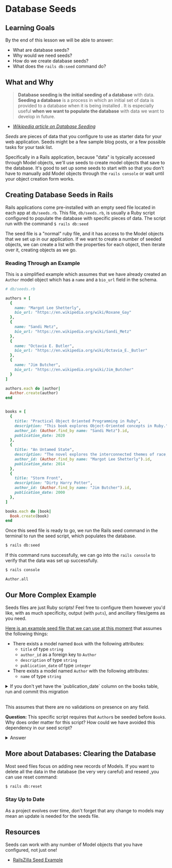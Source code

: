 # Database Seeds

## Learning Goals

By the end of this lesson we will be able to answer:

- What are database seeds?
- Why would we need seeds?
- How do we create database seeds?
- What does the `rails db:seed` command do?

## What and Why

> **Database seeding is the initial seeding of a database** with data. **Seeding a database** is a process in which an initial set of data is provided to a database when it is being installed . It is especially useful **when we want to populate the database** with data we want to develop in future.

- [_Wikipedia article on Database Seeding_](https://en.wikipedia.org/wiki/Database_seeding)

_Seeds_ are pieces of data that you configure to use as starter data for your web application. Seeds might be a few sample blog posts, or a few possible tasks for your task list.

Specifically in a Rails application, because "data" is typically accessed through Model objects, we'll use seeds to create model objects that save to the database. It's good to set up some seeds to start with so that you don't have to manually add Model objects through the `rails console` or wait until your object creation form works.

## Creating Database Seeds in Rails

Rails applications come pre-installed with an empty seed file located in each app at `db/seeds.rb`. This file, `db/seeds.rb`, is usually a Ruby script configured to populate the database with specific pieces of data. The script run with the command `$ rails db:seed`

The seed file is a "normal" ruby file, and it has access to the Model objects that we set up in our application. If we want to create a number of seeded objects, we can create a list with the properties for each object, then iterate over it, creating objects as we go.

### Reading Through an Example

This is a simplified example which assumes that we have already created an `Author` model object which has a `name` and a `bio_url` field in the schema.

```ruby
# db/seeds.rb

authors = [
  {
    name: "Margot Lee Shetterly",
    bio_url: "https://en.wikipedia.org/wiki/Roxane_Gay"
  },
  {
    name: "Sandi Metz",
    bio_url: "https://en.wikipedia.org/wiki/Sandi_Metz"
  },
  {
    name: "Octavia E. Butler",
    bio_url: "https://en.wikipedia.org/wiki/Octavia_E._Butler"
  },
  {
    name: "Jim Butcher",
    bio_url: "https://en.wikipedia.org/wiki/Jim_Butcher"
  }
]

authors.each do |author|
  Author.create(author)
end


books = [
  {
    title: "Practical Object Oriented Programming in Ruby",
    description: "This book explores Object-Oriented concepts in Ruby.",
    author_id: (Author.find_by name: "Sandi Metz").id,
    publication_date: 2020
  },
  {
    title: "An Untamed State",
    description: "The novel explores the interconnected themes of race, privilege, sexual violence, family, and the immigrant experience. An Untamed State is often referred to as a fairy tale because of its structure and style, especially in reference to the opening sentence, \"Once upon a time, in a far-off land, I was kidnapped by a gang of fearless yet terrified young men with so much impossible hope beating inside their bodies it burned their very skin and strengthened their will right through their bones,\" and the author's exploration of the American dream and courtship of Mireille's parents",
    author_id: (Author.find_by name: "Margot Lee Shetterly").id,
    publication_date: 2014
  },
  {
    title: "Storm Front",
    description: "Dirty Harry Potter",
    author_id: (Author.find_by name: "Jim Butcher").id,
    publication_date: 2000
  },    
]

books.each do |book|
  Book.create(book)
end
```

Once this seed file is ready to go, we run the Rails seed command in the terminal to run the seed script, which populates the database.

```bash
$ rails db:seed
```

If this command runs successfully, we can go into the `rails console` to verify that the data was set up successfully.

```bash
$ rails console
```

```bash
Author.all
```

## Our More Complex Example

Seeds files are just Ruby scripts! Feel free to configure them however you'd like, with as much specificity, output (with `puts`), and ancillary files/gems as you need.

[Here is an example seed file that we can use at this moment](code_samples/seeds.rb) that assumes the following things:

- There exists a model named `Book` with the following attributes:
  - `title` of type `string`
  - `author_id` as a foreign key to `Author`
  - `description` of type `string`
  - `publication_date` of type `integer`
- There exists a model named `Author` with the following attributes:
  - `name` of type `string`

<details style="max-width: 700px; margin: auto;">

<summary>
  If you don't yet have the `publication_date` column on the books table, run and commit this migration
</summary>

```bash
$ rails g migration
add_column :books, :publication_date, :integer
```

</details>

<br/>

This assumes that there are no validations on presence on any field.

**Question:** This specific script requires that `Author`s be seeded before `Book`s. Why does order matter for this script? How could we have avoided this dependency in our seed script?

<details>

<summary>
  Answer
</summary>

Our source data (which is a hard-coded array of hashes) says that the books data references authors by name. The script assigns the relationship between a `Book` and an `Author` using the `book.author = Author.find_by(name: ...)` line. Therefore, for `Author.find_by` to not return `nil`, we'd need to create `Author`s first.

If we didn't want this dependency, we could do any of these options or more:
- restructure our hard-coded data
- update the script to assign `Author`s to `Book`s after all data was created.

</details>

## More about Databases: Clearing the Database

Most seed files focus on adding new records of Models. If you want to delete all the data in the database (be very very careful) and reseed ,you can use reset command:

```bash
$ rails db:reset
```

### Stay Up to Date

As a project evolves over time, don't forget that any change to models may mean an update is needed for the seeds file.

## Resources

Seeds can work with any number of Model objects that you have configured, not just one!

- [RailsZilla Seed Example](http://www.railszilla.com/rails-seed-data-example/rails)